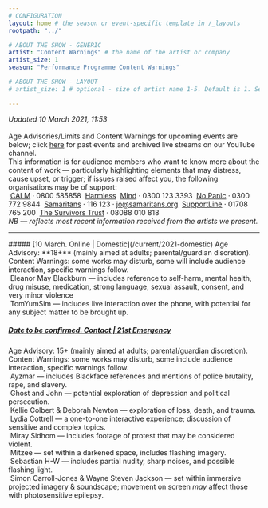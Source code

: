 ```yaml
---
# CONFIGURATION
layout: home # the season or event-specific template in /_layouts
rootpath: "../"

# ABOUT THE SHOW - GENERIC
artist: "Content Warnings" # the name of the artist or company
artist_size: 1
season: "Performance Programme Content Warnings"

# ABOUT THE SHOW - LAYOUT
# artist_size: 1 # optional - size of artist name 1-5. Default is 1. Set longer names to lower values

---
```

*Updated 10 March 2021, 11:53*<br><br>Age Advisories/Limits and Content Warnings for upcoming events are below; click [here](/archive/warnings) for past events and archived live streams on our YouTube channel.<br>This information is for audience members who want to know more about the content of work — particularly highlighting elements that may distress, cause upset, or trigger; if issues raised affect you, the following organisations may be of support:<br>&nbsp;<a href="http://thecalmzone.net" target="_blank">CALM</a> · 0800 585858&nbsp;&nbsp;<a href="http://harmless.org.uk" target="_blank">Harmless</a>&nbsp;&nbsp;<a href="http://mind.org.uk" target="_blank">Mind</a> · 0300 123 3393&nbsp;&nbsp;<a href="http://nopanic.org.uk" target="_blank">No Panic</a> · 0300 772 9844&nbsp;&nbsp;<a href="http://samaritans.org" target="_blank">Samaritans</a> · 116 123 · jo@samaritans.org&nbsp;&nbsp;<a href="http://supportline.org.uk" target="_blank">SupportLine</a> · 01708 765 200&nbsp;&nbsp;<a href="http://thesurvivorstrust.org" target="_blank">The Survivors Trust</a> · 08088 010 818<br>*NB — reflects most recent information received from the artists we present.*         
<hr>         
##### [10 March. Online | Domestic](/current/2021-domestic)        
Age Advisory: **18+** (mainly aimed at adults; parental/guardian discretion).<br>Content Warnings: some works may disturb, some will include audience interaction, specific warnings follow.<br>&nbsp;Eleanor May Blackburn — includes reference to self-harm, mental health, drug misuse, medication, strong language, sexual assault, consent, and very minor violence<br>&nbsp;TomYumSim — includes live interaction over the phone, with potential for any subject matter to be brought up.           
        
##### [Date to be confirmed. Contact | 21st Emergency](/current/2021-emergency)        
Age Advisory: 15+ (mainly aimed at adults; parental/guardian discretion).<br>Content Warnings: some works may disturb, some include audience interaction, specific warnings follow.<br>&nbsp;Ayzmar — includes Blackface references and mentions of police brutality, rape, and slavery.<br>&nbsp;Ghost and John — potential exploration of depression and political persecution.<br>&nbsp;Kellie Colbert & Deborah Newton — exploration of loss, death, and trauma.<br>&nbsp;Lydia Cottrell — a one-to-one interactive experience; discussion of sensitive and complex topics.<br>&nbsp;Miray Sidhom — includes footage of protest that may be considered violent.<br>&nbsp;Mitzee — set within a darkened space, includes flashing imagery.<br>&nbsp;Sebastian H-W — includes partial nudity, sharp noises, and possible flashing light.<br>&nbsp;Simon Carroll-Jones & Wayne Steven Jackson — set within immersive projected imagery & soundscape; movement on screen *may* affect those with photosensitive epilepsy.
